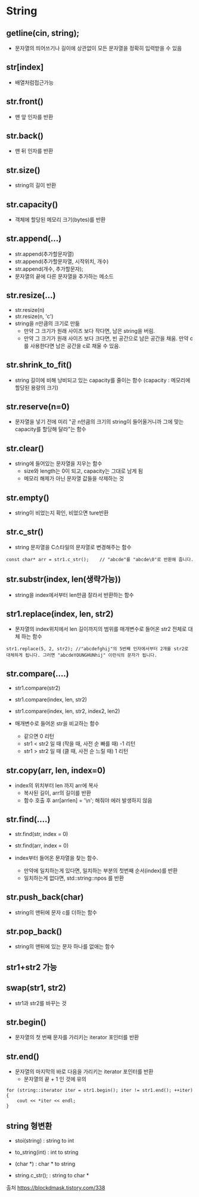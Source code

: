 # String

## getline(cin, string);
* 문자열의 띄어쓰기나 길이에 상관없이 모든 문자열을 정확히 입력받을 수 있음

## str[index] 
* 배열처럼접근가능

## str.front()
* 맨 앞 인자를 반환

## str.back()
* 맨 뒤 인자를 반환

## str.size() 
* string의 길이 반환

## str.capacity()
* 객체에 할당된 메모리 크기(bytes)를 반환

## str.append(...)
* str.append(추가할문자열)
* str.append(추가할문자열, 시작위치, 개수)
* str.append(개수, 추가할문자);
* 문자열의 끝에 다른 문자열을 추가하는 메소드

## str.resize(...)
* str.resize(n)
* str.resize(n, 'c')
* string을 n만큼의 크기로 만듦
  * 만약 그 크기가 원래 사이즈 보다 작다면, 남은 string을 버림. 
  * 만약 그 크기가 원래 사이즈 보다 크다면, 빈 공간으로 남은 공간을 채움. 만약 c를 사용한다면 남은 공간을 c로 채울 수 있음.

## str.shrink_to_fit()
* string 길이에 비해 낭비되고 있는 capacity를 줄이는 함수 (capacity : 메모리에 할당된 용량의 크기)

## str.reserve(n=0) 
* 문자열을 넣기 전에 미리 "곧 n만큼의 크기의 string이 들어올거니까 그에 맞는 capacity를 할당해 달라"는 함수 

## str.clear()
* string에 들어있는 문자열을 지우는 함수
  * size와 length는 0이 되고, capacity는 그대로 남게 됨 
  * 메모리 해제가 아닌 문자열 값들을 삭제하는 것


## str.empty() 
* string이 비었는지 확인, 비었으면 ture반환


## str.c_str()
* string 문자열을 C스타일의 문자열로 변경해주는 함수
```
const char* arr = str1.c_str();    // "abcde"를 "abcde\0"로 반환해 줍니다.
```


## str.substr(index, len(생략가능))
* string을 index에서부터 len만큼 잘라서 반환하는 함수


## str1.replace(index, len, str2)
* 문자열의 index위치에서 len 길이까지의 범위를 매개변수로 들어온 str2 전체로 대체 하는 함수
```
str1.replace(5, 2, str2); //"abcdefghij"의 5번째 인자에서부터 2개를 str2로 대체하게 됩니다. 그러면 "abcdeYOUNGHUNhij" 이런식의 문자가 됩니다.
```


## str.compare(....)
* str1.compare(str2)
* str1.compare(index, len, str2)
* str1.compare(index, len, str2, index2, len2)

* 매개변수로 들어온 str을 비교하는 함수
  * 같으면 0 리턴
  * str1 < str2 일 때 (작을 때, 사전 순 빠를 때) -1 리턴
  * str1 > str2 일 때 (클 때, 사전 순 느릴 때) 1 리턴


## str.copy(arr, len, index=0)
* index의 위치부터 len 까지 arr에 복사
  * 복사된 길이, arr의 길이를 반환
  * 함수 호출 후 arr[arrlen] = '\n'; 해줘야 에러 발생하지 않음


## str.find(....)
* str.find(str, index = 0)
* str.find(arr, index = 0)

* index부터 들어온 문자열을 찾는 함수. 
  * 만약에 일치하는게 있다면, 일치하는 부분의 첫번째 순서(index)를 반환
  * 일치하는게 없다면, std::string::npos 를 반환

## str.push_back(char)
* string의 맨뒤에 문자 c를 더하는 함수


## str.pop_back()
* string의 맨뒤에 있는 문자 하나를 없애는 함수


## str1+str2 가능


## swap(str1, str2)
* str1과 str2를 바꾸는 것


## str.begin()
* 문자열의 첫 번째 문자를 가리키는 iterator 포인터를 반환


## str.end()
* 문자열의 마지막의 바로 다음을 가리키는 iterator 포인터를 반환
  * 문자열의 끝 + 1 인 것에 유의

```
for (string::iterator iter = str1.begin(); iter != str1.end(); ++iter)
{
    cout << *iter << endl;
}
```

## string 형변환
- stoi(string) : string to int
- to_string(int) : int to string

- (char *)  : char * to string
- string.c_str(); : string to char *

출처 https://blockdmask.tistory.com/338
